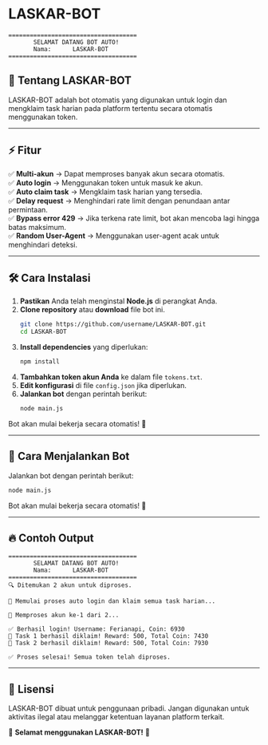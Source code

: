 # LASKAR-BOT

```
====================================
       SELAMAT DATANG BOT AUTO!     
       Nama:      LASKAR-BOT        
====================================
```

## 📌 Tentang LASKAR-BOT
LASKAR-BOT adalah bot otomatis yang digunakan untuk login dan mengklaim task harian pada platform tertentu secara otomatis menggunakan token.

---

## ⚡ Fitur
✅ **Multi-akun** → Dapat memproses banyak akun secara otomatis.  
✅ **Auto login** → Menggunakan token untuk masuk ke akun.  
✅ **Auto claim task** → Mengklaim task harian yang tersedia.  
✅ **Delay request** → Menghindari rate limit dengan penundaan antar permintaan.  
✅ **Bypass error 429** → Jika terkena rate limit, bot akan mencoba lagi hingga batas maksimum.  
✅ **Random User-Agent** → Menggunakan user-agent acak untuk menghindari deteksi.  

---

## 🛠️ Cara Instalasi
1. **Pastikan** Anda telah menginstal **Node.js** di perangkat Anda.
2. **Clone repository** atau **download** file bot ini.
   ```bash
   git clone https://github.com/username/LASKAR-BOT.git
   cd LASKAR-BOT
   ```
3. **Install dependencies** yang diperlukan:
   ```bash
   npm install
   ```
4. **Tambahkan token akun Anda** ke dalam file `tokens.txt`.
5. **Edit konfigurasi** di file `config.json` jika diperlukan.
6. **Jalankan bot** dengan perintah berikut:
   ```bash
   node main.js
   ```

Bot akan mulai bekerja secara otomatis! 🎉

---

## 🚀 Cara Menjalankan Bot
Jalankan bot dengan perintah berikut:
```bash
node main.js
```
Bot akan mulai bekerja secara otomatis! 🎉

---

## 🔥 Contoh Output
```
====================================
       SELAMAT DATANG BOT AUTO!     
       Nama:      LASKAR-BOT        
====================================
🔍 Ditemukan 2 akun untuk diproses.

🔄 Memulai proses auto login dan klaim semua task harian...

🔄 Memproses akun ke-1 dari 2...

✅ Berhasil login! Username: Ferianapi, Coin: 6930
🎉 Task 1 berhasil diklaim! Reward: 500, Total Coin: 7430
🎉 Task 2 berhasil diklaim! Reward: 500, Total Coin: 7930

✅ Proses selesai! Semua token telah diproses.
```

---

## 📝 Lisensi
LASKAR-BOT dibuat untuk penggunaan pribadi. Jangan digunakan untuk aktivitas ilegal atau melanggar ketentuan layanan platform terkait.

🚀 **Selamat menggunakan LASKAR-BOT!** 🚀

